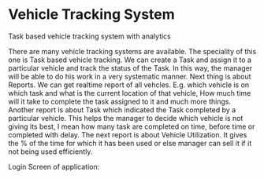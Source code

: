 # Vehicle Tracking System
Task based vehicle tracking system with analytics

There are many vehicle tracking systems are available. The speciality of this one is Task based vehicle tracking. 
We can create a Task and assign it to a particular vehicle and track the status of the Task. In this way, the manager will be able to do his work in a very systematic manner.
Next thing is about Reports. We can get realtime report of all vehcles. E.g. which vehicle is on which task and what is the current location of that vehicle,
How much time will it take to complete the task assigned to it and much more things. Another report is about Task which indicated the Task completed by a particular vehicle.
This helps the manager to decide which vehicle is not giving its best, I mean how many task are completed on time, before time or completed with delay.
The next report is about Vehicle Utilization. It gives the % of the time for which it has been used or else manager can sell it if it not being used efficiently.

Login Screen of application:
